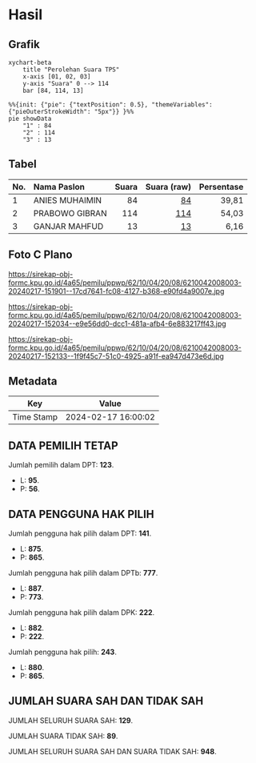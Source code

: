 # Hasil

## Grafik

```mermaid
xychart-beta
    title "Perolehan Suara TPS"
    x-axis [01, 02, 03]
    y-axis "Suara" 0 --> 114
    bar [84, 114, 13]
```

```mermaid
%%{init: {"pie": {"textPosition": 0.5}, "themeVariables": {"pieOuterStrokeWidth": "5px"}} }%%
pie showData
    "1" : 84
    "2" : 114
    "3" : 13
```

## Tabel

| No. | Nama Paslon    | Suara | Suara (raw) | Persentase |
|:--- |:-------------- | -----:| -----------:| ----------:|
| 1   | ANIES MUHAIMIN | 84    | [84][p-1]   | 39,81      |
| 2   | PRABOWO GIBRAN | 114   | [114][p-2]  | 54,03      |
| 3   | GANJAR MAHFUD  | 13    | [13][p-3]   | 6,16       |


[p-1]: https://github.com/gigit-pemilu/pemilu-2024-62-kalimantan-tengah/blob/main/pilpres/hitung-suara/sub/62-kalimantan-tengah/sub/10-gunung-mas/sub/04-kahayan-hulu-utara/sub/2008-tumbang-pasangon/sub/003-tps/sub/paslon-1.txt
[p-2]: https://github.com/gigit-pemilu/pemilu-2024-62-kalimantan-tengah/blob/main/pilpres/hitung-suara/sub/62-kalimantan-tengah/sub/10-gunung-mas/sub/04-kahayan-hulu-utara/sub/2008-tumbang-pasangon/sub/003-tps/sub/paslon-2.txt
[p-3]: https://github.com/gigit-pemilu/pemilu-2024-62-kalimantan-tengah/blob/main/pilpres/hitung-suara/sub/62-kalimantan-tengah/sub/10-gunung-mas/sub/04-kahayan-hulu-utara/sub/2008-tumbang-pasangon/sub/003-tps/sub/paslon-3.txt

## Foto C Plano

https://sirekap-obj-formc.kpu.go.id/4a65/pemilu/ppwp/62/10/04/20/08/6210042008003-20240217-151901--17cd7641-fc08-4127-b368-e90fd4a9007e.jpg

https://sirekap-obj-formc.kpu.go.id/4a65/pemilu/ppwp/62/10/04/20/08/6210042008003-20240217-152034--e9e56dd0-dcc1-481a-afb4-6e883217ff43.jpg

https://sirekap-obj-formc.kpu.go.id/4a65/pemilu/ppwp/62/10/04/20/08/6210042008003-20240217-152133--1f9f45c7-51c0-4925-a91f-ea947d473e6d.jpg


## Metadata

| Key        | Value               |
| ---------- | ------------------- |
| Time Stamp | 2024-02-17 16:00:02 |


## DATA PEMILIH TETAP

Jumlah pemilih dalam DPT: **123**.
 * L: **95**.
 * P: **56**.

## DATA PENGGUNA HAK PILIH

Jumlah pengguna hak pilih dalam DPT: **141**.
 * L: **875**.
 * P: **865**.

Jumlah pengguna hak pilih dalam DPTb: **777**.
 * L: **887**.
 * P: **773**.

Jumlah pengguna hak pilih dalam DPK: **222**.
 * L: **882**.
 * P: **222**.

Jumlah pengguna hak pilih: **243**.
 * L: **880**.
 * P: **865**.

## JUMLAH SUARA SAH DAN TIDAK SAH

JUMLAH SELURUH SUARA SAH: **129**.

JUMLAH SUARA TIDAK SAH: **89**.

JUMLAH SELURUH SUARA SAH DAN SUARA TIDAK SAH: **948**.


